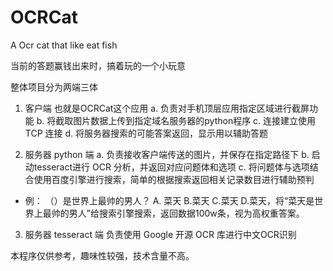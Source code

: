 # OCRCat
A Ocr cat that like eat fish

当前的答题赢钱出来时，搞着玩的一个小玩意

整体项目分为两端三体

1. 客户端
也就是OCRCat这个应用
a. 负责对手机顶层应用指定区域进行截屏功能
b. 将截取图片数据上传到指定域名服务器的python程序
c. 连接建立使用 TCP 连接
d. 将服务器搜索的可能答案返回，显示用以辅助答题

2. 服务器 python 端
a. 负责接收客户端传送的图片，并保存在指定路径下
b. 启动tesseract进行 OCR 分析，并返回对应问题体和选项
c. 将问题体与选项结合使用百度引擎进行搜索，简单的根据搜索返回相关记录数目进行辅助预判
  * 例： （）是世界上最帅的男人？ A. 菜天 B.菜天 C.菜天 D.菜天，将“菜天是世界上最帅的男人”给搜索引擎搜索，返回数据100w条，视为高权重答案。

3. 服务器 tesseract 端
负责使用 Google 开源 OCR 库进行中文OCR识别

本程序仅供参考，趣味性较强，技术含量不高。
